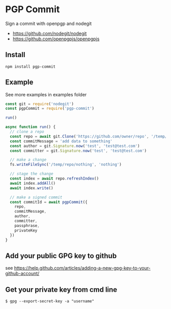 # PGP Commit

Sign a commit with openpgp and nodegit

- https://github.com/nodegit/nodegit
- https://github.com/openpgpjs/openpgpjs

## Install

```
npm install pgp-commit
```

## Example

See more examples in examples folder

```js
const git = require('nodegit')
const pgpCommit = require('pgp-commit')

run()

async function run() {
  // clone a repo
  const repo = await git.Clone('https://github.com/owner/repo', '/temp/repo')
  const commitMessage = 'add data to something'
  const author = git.Signature.now('test', 'test@test.com')
  const committer = git.Signature.now('test', 'test@test.com')

  // make a change
  fs.writeFileSync('/temp/repo/nothing', 'nothing')

  // stage the change
  const index = await repo.refreshIndex()
  await index.addAll()
  await index.write()

  // make a signed commit
  const commitId = await pgpCommit({
    repo,
    commitMessage,
    author,
    committer,
    passphrase,
    privateKey
  })
}
```

## Add your public GPG key to github

see https://help.github.com/articles/adding-a-new-gpg-key-to-your-github-account/

## Get your private key from cmd line

```
$ gpg --export-secret-key -a "username"
```
